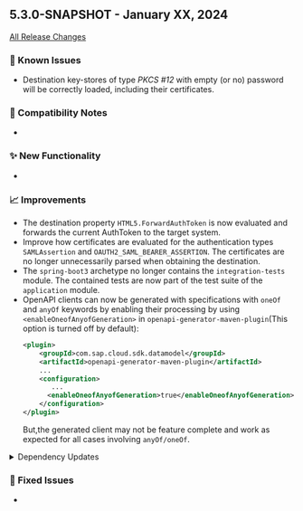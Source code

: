 ## 5.3.0-SNAPSHOT - January XX, 2024

[All Release Changes](https://github.com/SAP/cloud-sdk-java/releases/tag/rel%2F5.X.0)

### 🚧 Known Issues

- Destination key-stores of type _PKCS #12_ with empty (or no) password will be correctly loaded, including their certificates.

### 🔧 Compatibility Notes

- 

### ✨ New Functionality

- 

### 📈 Improvements

- The destination property `HTML5.ForwardAuthToken` is now evaluated and forwards the current AuthToken to the target system.
- Improve how certificates are evaluated for the authentication types `SAMLAssertion` and `OAUTH2_SAML_BEARER_ASSERTION`.
  The certificates are no longer unnecessarily parsed when obtaining the destination.
- The `spring-boot3` archetype no longer contains the `integration-tests` module. The contained tests are now part of the test suite of the `application` module.
- OpenAPI clients can now be generated with specifications with `oneOf` and `anyOf` keywords by enabling their processing by using `<enableOneofAnyofGeneration>` in `openapi-generator-maven-plugin`(This option is turned off by default):
  ```xml
  <plugin>
      <groupId>com.sap.cloud.sdk.datamodel</groupId>
      <artifactId>openapi-generator-maven-plugin</artifactId>
      ...   
      <configuration>
         ...
        <enableOneofAnyofGeneration>true</enableOneofAnyofGeneration>
      </configuration>
  </plugin>
  ```
  But,the generated client may not be feature complete and work as expected for all cases involving `anyOf/oneOf`.

<details><summary>Dependency Updates</summary>

| Dependency | From | To |
| --- | --- | --- |
| [commons-codec](https://search.maven.org/search?q=g%3Acommons-codec%2Ba%3Acommons-codec) (`commons-codec`) | `1.16.0` | `1.16.1` |
| [commons-io](https://search.maven.org/search?q=g%3Acommons-io%2Ba%3Acommons-io) (`commons-io`) | `1.15.0` | `1.15.1` |
| [java-modules-bom](https://search.maven.org/search?q=g%3Acom.sap.cloud.environment.servicebinding%2Ba%3Ajava-modules-bom) (`com.sap.cloud.environment.servicebinding`) | `0.10.2` | `0.10.3` |
| [jcl-over-slf4j](https://search.maven.org/search?q=g%3Aorg.slf4j%2Ba%3Ajcl-over-slf4j) (`org.slf4j`) | `2.0.11` | `2.0.12` |
| [joda-time](https://search.maven.org/search?q=g%3Ajoda-time%2Ba%3Ajoda-time) (`joda-time`) | `2.12.6` | `2.12.7` |
| [neo-java-web-api](https://search.maven.org/search?q=g%3Acom.sap.cloud%2Ba%3Aneo-java-web-api) (`com.sap.cloud`) | `4.67.12` | `4.69.7` |
| [openapi-generator](https://search.maven.org/search?q=g%3Aorg.openapitools%2Ba%3Aopenapi-generator) (`org.openapitools`) | `7.2.0` | `7.3.0` |
| [slf4j-api](https://search.maven.org/search?q=g%3Aorg.slf4j%2Ba%3Aslf4j-api) (`org.slf4j`) | `2.0.9` | `2.0.12` |
| [slf4j-ext](https://search.maven.org/search?q=g%3Aorg.slf4j%2Ba%3Aslf4j-ext) (`org.slf4j`) | `2.0.9` | `2.0.12` |
| [json](https://search.maven.org/search?q=g%3Aorg.json%2Ba%3Ajson) (`org.json`) | `20231013` | `20240205` |
| [odata-*](https://search.maven.org/search?q=g%3Aorg.apache.olingo%2Ba%3Aodata-client-api) (`org.apache.olingo`) | `4.10.0` | `5.0.0` |
| [resilience4j-*](https://search.maven.org/search?q=g%3Aio.github.resilience4j%2Ba%3Aresilience4j-circuitbreaker) (`org.apache.olingo`) | `1.7.1` | `2.2.0` |
| [java-bom](https://search.maven.org/search?q=g%3Acom.sap.cloud.security%2Ba%3Ajava-bom) (`com.sap.cloud.security`) | `3.3.3` | `3.3.4` |
| [java-modules-bom](https://search.maven.org/search?q=g%3Acom.sap.cloud.environment.servicebinding%2Ba%3Ajava-modules-bom) (`com.sap.cloud.environment.servicebinding`) | `0.10.1` | `0.10.2` |
| [httpclient5](https://search.maven.org/search?q=g%3Aorg.apache.httpcomponents.client5%2Ba%3Ahttpclient5) (`org.apache.httpcomponents.client5`) | `5.3` | `5.3.1` |

</details>

### 🐛 Fixed Issues

- 
